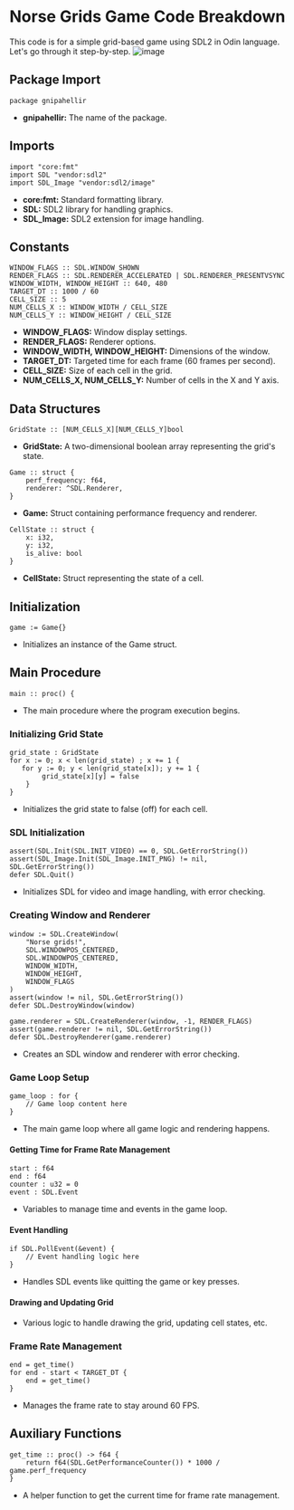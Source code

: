 # Norse Grids Game Code Breakdown

This code is for a simple grid-based game using SDL2 in Odin language. Let's go through it step-by-step.
![image](https://github.com/glennwiz/NorseGridsOfGnipahellir/assets/195927/40166846-5c8e-4c34-bcb3-88220f75c39c)

## Package Import

```odin
package gnipahellir
```

- **gnipahellir:** The name of the package.

## Imports

```odin
import "core:fmt"
import SDL "vendor:sdl2"
import SDL_Image "vendor:sdl2/image"
```

- **core:fmt:** Standard formatting library.
- **SDL:** SDL2 library for handling graphics.
- **SDL_Image:** SDL2 extension for image handling.

## Constants

```odin
WINDOW_FLAGS :: SDL.WINDOW_SHOWN
RENDER_FLAGS :: SDL.RENDERER_ACCELERATED | SDL.RENDERER_PRESENTVSYNC
WINDOW_WIDTH, WINDOW_HEIGHT :: 640, 480
TARGET_DT :: 1000 / 60
CELL_SIZE :: 5
NUM_CELLS_X :: WINDOW_WIDTH / CELL_SIZE
NUM_CELLS_Y :: WINDOW_HEIGHT / CELL_SIZE
```

- **WINDOW_FLAGS:** Window display settings.
- **RENDER_FLAGS:** Renderer options.
- **WINDOW_WIDTH, WINDOW_HEIGHT:** Dimensions of the window.
- **TARGET_DT:** Targeted time for each frame (60 frames per second).
- **CELL_SIZE:** Size of each cell in the grid.
- **NUM_CELLS_X, NUM_CELLS_Y:** Number of cells in the X and Y axis.

## Data Structures

```odin
GridState :: [NUM_CELLS_X][NUM_CELLS_Y]bool
```

- **GridState:** A two-dimensional boolean array representing the grid's state.

```odin
Game :: struct {
    perf_frequency: f64,
    renderer: ^SDL.Renderer,
}
```

- **Game:** Struct containing performance frequency and renderer.

```odin
CellState :: struct {
    x: i32,
    y: i32,
    is_alive: bool
}
```

- **CellState:** Struct representing the state of a cell.

## Initialization

```odin
game := Game{}
```

- Initializes an instance of the Game struct.

## Main Procedure

```odin
main :: proc() {
```

- The main procedure where the program execution begins.

### Initializing Grid State

```odin
grid_state : GridState 
for x := 0; x < len(grid_state) ; x += 1 {
   for y := 0; y < len(grid_state[x]); y += 1 {        
        grid_state[x][y] = false
    }
}
```

- Initializes the grid state to false (off) for each cell.

### SDL Initialization

```odin
assert(SDL.Init(SDL.INIT_VIDEO) == 0, SDL.GetErrorString())
assert(SDL_Image.Init(SDL_Image.INIT_PNG) != nil, SDL.GetErrorString())
defer SDL.Quit()
```

- Initializes SDL for video and image handling, with error checking.

### Creating Window and Renderer

```odin
window := SDL.CreateWindow(
    "Norse grids!",
    SDL.WINDOWPOS_CENTERED,
    SDL.WINDOWPOS_CENTERED,
    WINDOW_WIDTH,
    WINDOW_HEIGHT,
    WINDOW_FLAGS
)
assert(window != nil, SDL.GetErrorString())
defer SDL.DestroyWindow(window)

game.renderer = SDL.CreateRenderer(window, -1, RENDER_FLAGS)
assert(game.renderer != nil, SDL.GetErrorString())
defer SDL.DestroyRenderer(game.renderer)
```

- Creates an SDL window and renderer with error checking.

### Game Loop Setup

```odin
game_loop : for {
    // Game loop content here
}
```

- The main game loop where all game logic and rendering happens.

#### Getting Time for Frame Rate Management

```odin
start : f64
end : f64
counter : u32 = 0
event : SDL.Event
```

- Variables to manage time and events in the game loop.

#### Event Handling

```odin
if SDL.PollEvent(&event) {
    // Event handling logic here
}
```

- Handles SDL events like quitting the game or key presses.

#### Drawing and Updating Grid

- Various logic to handle drawing the grid, updating cell states, etc.

### Frame Rate Management

```odin
end = get_time()
for end - start < TARGET_DT {
    end = get_time()
}
```

- Manages the frame rate to stay around 60 FPS.

## Auxiliary Functions

```odin
get_time :: proc() -> f64 {
    return f64(SDL.GetPerformanceCounter()) * 1000 / game.perf_frequency
}
```

- A helper function to get the current time for frame rate management.
